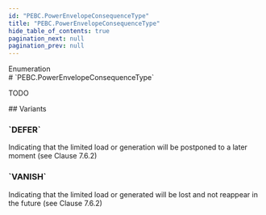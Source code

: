 ```yaml
---
id: "PEBC.PowerEnvelopeConsequenceType"
title: "PEBC.PowerEnvelopeConsequenceType"
hide_table_of_contents: true
pagination_next: null
pagination_prev: null
---
```


<div style={{ display: "flex", flexDirection: "row", alignItems: "start", justifyContent: "center" }}>
<div style={{ flexBasis: "35rem", flexGrow: "0", minWidth: "0" }}>
<div style={{ marginLeft: "1rem", marginBottom: "2rem" }}>
<div class="api-title">
<div style={{ width: "fit-content", fontWeight: 500, color: "gray" }}>
Enumeration
</div>
# `PEBC.PowerEnvelopeConsequenceType`
</div>


TODO

</div>

<div style={{ marginLeft: "1rem" }}>
## Variants
</div>
<div class="field-card" style={{ borderRadius: "0.5rem", padding: "0.75rem 1rem", marginBottom: "1rem", border: "1px solid rgba(18, 62, 183, 0.2)", boxShadow: "0 4px 6px -1px rgb(0 0 0 / 0.1), 0 2px 4px -2px rgb(0 0 0 / 0.1)" }}>
<h3>`DEFER`</h3>
Indicating that the limited load or generation will be postponed to a later moment (see Clause 7.6.2)

</div>
<div class="field-card" style={{ borderRadius: "0.5rem", padding: "0.75rem 1rem", marginBottom: "1rem", border: "1px solid rgba(18, 62, 183, 0.2)", boxShadow: "0 4px 6px -1px rgb(0 0 0 / 0.1), 0 2px 4px -2px rgb(0 0 0 / 0.1)" }}>
<h3>`VANISH`</h3>
Indicating that the limited load or generated will be lost and not reappear in the future (see Clause 7.6.2)

</div>
</div>
</div>